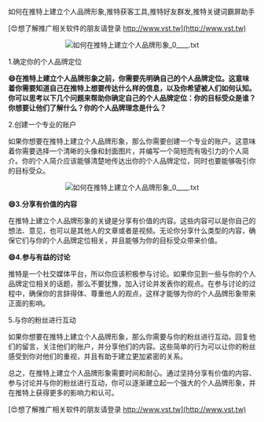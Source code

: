 如何在推特上建立个人品牌形象,推特获客工具,推特好友群发,推特关键词霸屏助手

[😍想了解推广相关软件的朋友请登录 http://www.vst.tw](http://www.vst.tw)

 <center><img src="https://vst.tw/MP4/tuiguang/png/1.png" alt="如何在推特上建立个人品牌形象_0____.txt"></center>

1.确定你的个人品牌定位

**😄在推特上建立个人品牌形象之前，你需要先明确自己的个人品牌定位。这意味着你需要知道自己在推特上想要传达什么样的信息，以及你希望被人们如何认知。你可以思考以下几个问题来帮助你确定自己的个人品牌定位：你的目标受众是谁？你想要让他们了解什么？你的个人品牌理念是什么？**

2.创建一个专业的账户

如果你想要在推特上建立个人品牌形象，那么你需要创建一个专业的账户。这意味着你需要选择一个清晰的头像和封面图片，并编写一个简短而有吸引力的个人简介。你的个人简介应该能够清楚地传达出你的个人品牌定位，同时也要能够吸引你的目标受众。

 <center><img src="https://vst.tw/MP4/tuiguang/png/7.png" alt="如何在推特上建立个人品牌形象_0____.txt"></center>

**😄3.分享有价值的内容**

在推特上建立个人品牌形象的关键是分享有价值的内容。这些内容可以是你自己的想法、意见，也可以是其他人的文章或者是视频。无论你分享什么类型的内容，确保它们与你的个人品牌定位相关，并且能够为你的目标受众带来价值。

**😄4.参与有益的讨论**

推特是一个社交媒体平台，所以你应该积极参与讨论。如果你见到一些与你的个人品牌定位相关的话题，那么不要犹豫，加入讨论并发表你的观点。在参与讨论的过程中，确保你的言辞得体、尊重他人的观点，这样才能够为你的个人品牌形象带来正面的影响。

5.与你的粉丝进行互动

如果你想要在推特上建立个人品牌形象，那么你需要与你的粉丝进行互动。回复他们的留言，关注他们的账户，并分享他们的内容。这些简单的行为可以让你的粉丝感受到你对他们的重视，并且有助于建立更加紧密的关系。

总之，在推特上建立个人品牌形象需要时间和耐心。通过坚持分享有价值的内容、参与讨论并与你的粉丝进行互动，你可以逐渐建立起一个强大的个人品牌形象，并在推特上获得更多的影响力和认可。

[😍想了解推广相关软件的朋友请登录 http://www.vst.tw](http://www.vst.tw)




